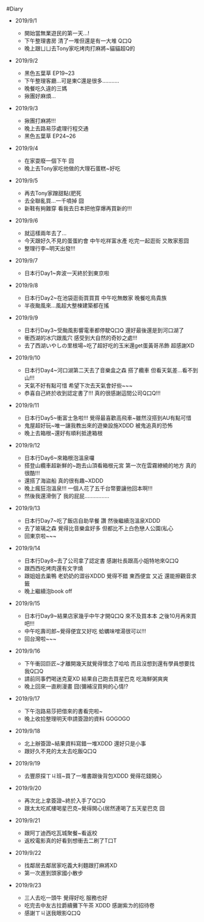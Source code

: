 #Diary

* 2019/9/1
  * 開始當無業遊民的第一天...!
  * 下午整理書房 清了一堆但還是有一大堆 Q口Q
  * 晚上跟ㄩㄩ去Tony家吃烤肉打麻將~貓貓超Q的

* 2019/9/2
  * 黑色五葉草 EP19~23
  * 下午整理客廳...可是東C還是很多...........
  * 晚餐吃久違的三媽
  * 揪團好麻煩...

* 2019/9/3
  * 揪團打麻將!!!
  * 晚上去路易莎處理行程交通
  * 黑色五葉草 EP24~26
  
* 2019/9/4
  * 在家耍廢一個下午 囧
  * 晚上去Tony家吃他做的大理石蛋糕~好吃
  
* 2019/9/5
  * 再去Tony家蹭甜點(肥死
  * 去全聯亂買...一千噴掉 囧 
  * 新鞋有夠難穿 看我去日本把他穿爆再買新的!!!
  
* 2019/9/6
  * 就這樣兩年去了...
  * 今天跟好久不見的蛋蛋約會 中午吃祥富水產 吃完一起逛街 又敗家惹囧
  * 整理行李~明天出發!!!
  
* 2019/9/7
  * 日本行Day1~奔波一天終於到東京啦
  
* 2019/9/8
  * 日本行Day2~在池袋逛街買買買 中午吃無敵家 晚餐吃鳥貴族
  * 半夜颱風來...風超大整棟建築都在搖
  
* 2019/9/9
  * 日本行Day3~受颱風影響電車都停駛Q口Q 還好最後還是到河口湖了
  * 衝西湖的冰穴跟風穴 感受到大自然的奇妙之處!!!
  * 去了西湖いやしの里根場~吃了超好吃的玉米還get蛋黃哥吊飾 超感謝XD
  
* 2019/9/10
  * 日本行Day4~河口湖第二天去了音樂盒之森 搭了纜車 但看天氣差...看不到山!!!
  * 天氣不好有點可惜 希望下次去天氣會好些~~~
  * 恭喜自己終於收到認定書了!!! 真的很感謝這間公司Q口Q!!!
  
* 2019/9/11
  * 日本行Day5~衝富士急啦!!! 覺得最喜歡高飛車~雖然沒搭到AU有點可惜
  * 鬼屋超好玩~唯一讓我教出來的遊樂設施XDDD 被鬼追真的恐怖
  * 晚上去箱根~還好有順利抵達箱根
  
* 2019/9/12
  * 日本行Day6~來箱根泡溫泉囉
  * 搭登山纜車超新鮮的~跑去山頂看箱根元宮 第一次在雲霧繚繞的地方 真的很酷!!!
  * 還搭了海盜船 真的很有趣~XDDD 
  * 晚上瘋狂泡溫泉!!! 一個人花了五千台幣要讓他回本啊!!!
  * 然後我還滑倒了 我的屁屁................
  
* 2019/9/13
  * 日本行Day7~吃了飯店自助早餐 讚 然後繼續泡溫泉XDDD
  * 去了玻璃之森 覺得比音樂盒好多 但都比不上白色戀人公園(私心
  * 回東京啦~~~
  
* 2019/9/14
  * 日本行Day8~去了公司拿了認定書 感謝社長跟高小姐特地來Q口Q
  * 跟西西吃烤肉還有文字燒
  * 跟姐姐去巢鴨 老奶奶的澀谷XDDD 覺得不錯 東西便宜 又近 還能擦觀音求籤
  * 晚上繼續泡book off
  
* 2019/9/15
  * 日本行Day9~結果店家幾乎中午才開Q口Q 來不及買本本 之後10月再來買吧!!!
  * 中午吃壽司郎~覺得便宜又好吃 蛤蠣味噌湯很可以!!!
  * 回台灣啦~~~
  
* 2019/9/16
  * 下午衝回巨匠~才離開幾天就覺得懷念了哈哈 而且沒想到還有學員想要找我Q口Q
  * 請前同事們喝迷克夏XD 結果自己跑去買星巴克 吃海鮮粥爽爽
  * 晚上回來一直刷漫畫 囧(彌補沒買夠的心情!?
  
* 2019/9/17
  * 下午泡路易莎把借來的書看完啦~
  * 晚上收拾整理明天申請簽證的資料 GOGOGO
  
* 2019/9/18
  * 北上辦簽證~結果資料寫錯一堆XDDD 還好只是小事
  * 跟好久不見的太太去吃飯Q口Q
  
* 2019/9/19
  * 去豐原探ㄒㄐ班~買了一堆書跟後背包XDDD 覺得花錢開心
  
* 2019/9/20
  * 再次北上拿簽證~終於入手了Q口Q
  * 跟太太吃貳樓喝星巴克~覺得開心(居然連喝了五天星巴克 囧 
  
* 2019/9/21
  * 跟阿丁迪西吃瓦城聚餐~看返校
  * 返校電影真的好看到想衝去二刷了T口T
  
* 2019/9/22
  * 找鄰居去鄰居家吃義大利麵跟打麻將XD
  * 第一次進到頭家國小散步
  
* 2019/9/23
  * 三人去吃一頭牛 覺得好吃 服務也好
  * 吃完去中友古拉爵續攤下午茶 XDDD 感謝紫ㄌ的招待卷
  * 感謝ㄒㄐ送我眼影Q口Q
  
